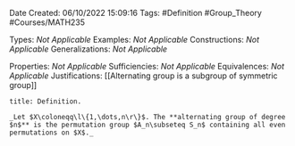 <div class="topSpace"></div>

Date Created: 06/10/2022 15:09:16
Tags: #Definition #Group_Theory #Courses/MATH235

Types: _Not Applicable_
Examples: _Not Applicable_
Constructions: _Not Applicable_
Generalizations: _Not Applicable_

Properties: _Not Applicable_
Sufficiencies: _Not Applicable_
Equivalences: _Not Applicable_
Justifications: [[Alternating group is a subgroup of symmetric group]]

``` ad-Definition
title: Definition.

_Let $X\coloneqq\l\{1,\dots,n\r\}$. The **alternating group of degree $n$** is the permutation group $A_n\subseteq S_n$ containing all even permutations on $X$._

```
